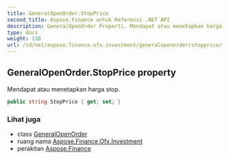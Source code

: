 ```yaml
---
title: GeneralOpenOrder.StopPrice
second_title: Aspose.Finance untuk Referensi .NET API
description: GeneralOpenOrder Properti. Mendapat atau menetapkan harga stop.
type: docs
weight: 130
url: /id/net/aspose.finance.ofx.investment/generalopenorder/stopprice/
---
```

## GeneralOpenOrder.StopPrice property

Mendapat atau menetapkan harga stop.

```csharp
public string StopPrice { get; set; }
```

### Lihat juga

* class [GeneralOpenOrder](../)
* ruang nama [Aspose.Finance.Ofx.Investment](../../generalopenorder/)
* perakitan [Aspose.Finance](../../../)



